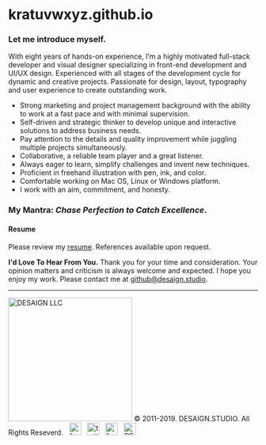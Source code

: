 # kratuvwxyz.github.io

### Let me introduce myself.

With eight years of hands-on experience, I’m a highly motivated full-stack developer and visual designer specializing in front-end development and UI/UX design. Experienced with all stages of the development cycle for dynamic and creative projects. Passionate for design, layout, typography and user experience to create outstanding work.

* Strong marketing and project management background with the ability to work at a fast pace and with minimal supervision.
* Self-driven and strategic thinker to develop unique and interactive solutions to address business needs.
* Pay attention to the details and quality improvement while juggling multiple projects simultaneously.
* Collaborative, a reliable team player and a great listener.
* Always eager to learn, simplify challenges and invent new techniques.
* Proficient in freehand illustration with pen, ink, and color.
* Comfortable working on Mac OS, Linux or Windows platform.
* I work with an aim, commitment, and honesty.

### My Mantra: *Chase Perfection to Catch Excellence*.

#### Resume

Please review my [resume](http://desaigner.info/images/kratu-CV.pdf). References available upon request.

**I'd Love To Hear From You.**
Thank you for your time and consideration. Your opinion matters and criticism is always welcome and expected. I hope you enjoy my work. Please contact me at <a href="mailto:github@desaign.studio?Subject=Message from Github">github@desaign.studio</a>.

<hr/>

<img src="https://kratuvwxyz.github.io/assets/images/footer/DESAIGNLLC.svg" alt="DESAIGN LLC" width="250px"/> &copy; 2011-2019. <a href="http://desaign.studio" target="_blank" style="text-decoration:none;">DESAIGN.STUDIO</a>. All Rights Reseverd. &#160;
<a href="https://www.facebook.com/desaignstudio" target="_blank" style="text-decoration:none;"><img src="https://kratuvwxyz.github.io/assets/images/footer/facebook.svg" alt="facebook" width="25" /></a> &#160;
<a href="https://www.twitter.com/desaignstudio" target="_blank" style="text-decoration:none;"><img src="https://kratuvwxyz.github.io/assets/images/footer/twitter.svg" alt="twitter" width="25" /></a> &#160;
<a href="https://www.linkedin.com/in/desaigner/" target="_blank" style="text-decoration:none;"><img src="https://kratuvwxyz.github.io/assets/images/footer/linkedin.svg" alt="facebook" width="25" /></a> &#160;
<a href="http://desaign.in" target="_blank" style="text-decoration:none;"><img src="https://kratuvwxyz.github.io/assets/images/footer/blog.svg" alt="DESAIGN BLOG" width="25" /></a> &#160;

